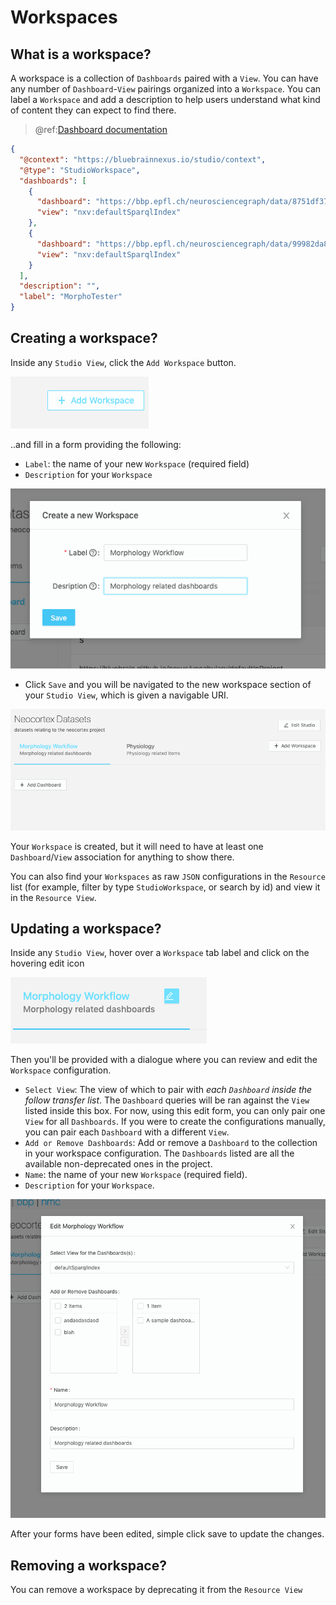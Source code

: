 # Workspaces

## What is a workspace?

A workspace is a collection of `Dashboards` paired with a `View`. You can have any number of `Dashboard`-`View` pairings organized into a `Workspace`.
You can label a `Workspace` and add a description to help users understand what kind of content they can expect to find there.

> @ref:[Dashboard documentation](./dashboards.md)

```json
{
  "@context": "https://bluebrainnexus.io/studio/context",
  "@type": "StudioWorkspace",
  "dashboards": [
    {
      "dashboard": "https://bbp.epfl.ch/neurosciencegraph/data/8751df37-a75f-4858-b174-742264deb4e9",
      "view": "nxv:defaultSparqlIndex"
    },
    {
      "dashboard": "https://bbp.epfl.ch/neurosciencegraph/data/99982da8-ec3a-4f18-9388-a0cc81bfff0c",
      "view": "nxv:defaultSparqlIndex"
    }
  ],
  "description": "",
  "label": "MorphoTester"
}
```

## Creating a workspace?

Inside any `Studio View`, click the `Add Workspace` button.

![Add a workspace](../assets/add-workspace-button.png)

..and fill in a form providing the following:

- `Label`: the name of your new `Workspace` (required field)
- `Description` for your `Workspace`

![Create a workspace form](../assets/create-workspace-form.png)

- Click `Save` and you will be navigated to the new workspace section of your `Studio View`, which is given a navigable URI.

![Empty Workspace Example](../assets/empty-workspace-example.png)

Your `Workspace` is created, but it will need to have at least one `Dashboard`/`View` association for anything to show there.

You can also find your `Workspaces` as raw `JSON` configurations in the `Resource` list (for example, filter by type `StudioWorkspace`, or search by id) and view it in the `Resource View`.

## Updating a workspace?

Inside any `Studio View`, hover over a `Workspace` tab label and click on the hovering edit icon

![Edit a workspace](../assets/edit-workspace-button.png)

Then you'll be provided with a dialogue where you can review and edit the `Workspace` configuration.

- `Select View`: The view of which to pair with _each `Dashboard` inside the follow transfer list_. The `Dashboard` queries will be ran against the `View` listed inside this box. For now, using this edit form, you can only pair one `View` for all `Dashboards`. If you were to create the configurations manually, you can pair each `Dashboard` with a different `View`.
- `Add or Remove Dashboards`: Add or remove a `Dashboard` to the collection in your workspace configuration. The `Dashboards` listed are all the available non-deprecated ones in the project.
- `Name`: the name of your new `Workspace` (required field).
- `Description` for your `Workspace`.

![Workspace Updating Form](../assets/edit-workspace-form.png)

After your forms have been edited, simple click save to update the changes.

## Removing a workspace?

You can remove a workspace by deprecating it from the `Resource View`
